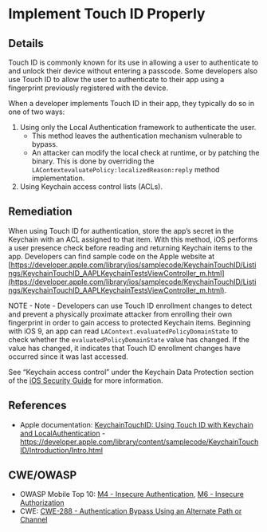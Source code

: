 # Implement Touch ID Properly

## Details

Touch ID is commonly known for its use in allowing a user to authenticate to and unlock their device without entering a passcode. Some developers also use Touch ID to allow the user to authenticate to their app using a fingerprint previously registered with the device.

When a developer implements Touch ID in their app, they typically do so in one of two ways:

1. Using only the Local Authentication framework to authenticate the user.
    * This method leaves the authentication mechanism vulnerable to bypass.
    * An attacker can modify the local check at runtime, or by patching the binary. This is done by overriding the `LAContextevaluatePolicy:localizedReason:reply` method implementation.
2. Using Keychain access control lists (ACLs).

## Remediation

When using Touch ID for authentication, store the app’s secret in the Keychain with an ACL assigned to that item. With this method, iOS performs a user presence check before reading and returning Keychain items to the app. Developers can find sample code on the Apple website at [https://developer.apple.com/library/ios/samplecode/KeychainTouchID/Listings/KeychainTouchID_AAPLKeychainTestsViewController_m.html](https://developer.apple.com/library/ios/samplecode/KeychainTouchID/Listings/KeychainTouchID_AAPLKeychainTestsViewController_m.html).

NOTE - Note - Developers can use Touch ID enrollment changes to detect and prevent a physically proximate attacker from enrolling their own fingerprint in order to gain access to protected Keychain items. Beginning with iOS 9, an app can read `LAContext.evaluatedPolicyDomainState` to check whether the `evaluatedPolicyDomainState` value has changed. If the value has changed, it indicates that Touch ID enrollment changes have occurred since it was last accessed.

See “Keychain access control” under the Keychain Data Protection section of the [iOS Security Guide](https://www.apple.com/business/docs/iOS_Security_Guide.pdf) for more information.

## References

 * Apple documentation: [KeychainTouchID: Using Touch ID with Keychain and LocalAuthentication](https://developer.apple.com/library/content/samplecode/KeychainTouchID/Introduction/Intro.html) - https://developer.apple.com/library/content/samplecode/KeychainTouchID/Introduction/Intro.html

## CWE/OWASP

 * OWASP Mobile Top 10: [M4 - Insecure Authentication](https://www.owasp.org/index.php/Mobile_Top_10_2016-M4-Insecure_Authentication), [M6 - Insecure Authorization](https://www.owasp.org/index.php/Mobile_Top_10_2016-M6-Insecure_Authorization)
 * CWE: [CWE-288 - Authentication Bypass Using an Alternate Path or Channel](http://cwe.mitre.org/data/definitions/288.html)
